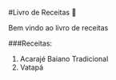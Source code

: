 

#Livro de Receitas 📖️
	
Bem vindo ao livro de receitas

###Receitas:

1. Acarajé Baiano Tradicional
2. Vatapá
